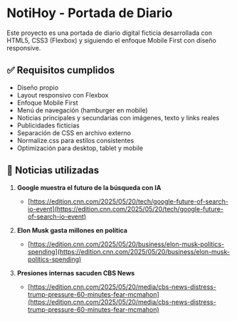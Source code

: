 # NotiHoy - Portada de Diario

Este proyecto es una portada de diario digital ficticia desarrollada con HTML5, CSS3 (Flexbox) y siguiendo el enfoque Mobile First con diseño responsive.

## ✅ Requisitos cumplidos

- Diseño propio
- Layout responsivo con Flexbox
- Enfoque Mobile First
- Menú de navegación (hamburger en mobile)
- Noticias principales y secundarias con imágenes, texto y links reales
- Publicidades ficticias
- Separación de CSS en archivo externo
- Normalize.css para estilos consistentes
- Optimización para desktop, tablet y mobile

## 📰 Noticias utilizadas

1. **Google muestra el futuro de la búsqueda con IA**
   - [https://edition.cnn.com/2025/05/20/tech/google-future-of-search-io-event](https://edition.cnn.com/2025/05/20/tech/google-future-of-search-io-event)

2. **Elon Musk gasta millones en política**
   - [https://edition.cnn.com/2025/05/20/business/elon-musk-politics-spending](https://edition.cnn.com/2025/05/20/business/elon-musk-politics-spending)

3. **Presiones internas sacuden CBS News**
   - [https://edition.cnn.com/2025/05/20/media/cbs-news-distress-trump-pressure-60-minutes-fear-mcmahon](https://edition.cnn.com/2025/05/20/media/cbs-news-distress-trump-pressure-60-minutes-fear-mcmahon)
